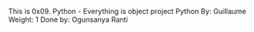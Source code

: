 This is 0x09. Python - Everything is object project
Python
 By: Guillaume
 Weight: 1
Done by: Ogunsanya Ranti
